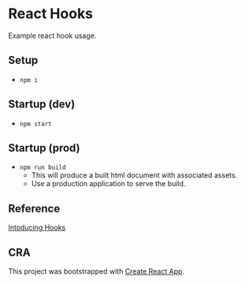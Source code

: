 # React Hooks

Example react hook usage.

## Setup

- `npm i`

## Startup (dev)

- `npm start`

## Startup (prod)

- `npm run build`
  - This will produce a built html document with associated assets.
  - Use a production application to serve the build.

## Reference

[Intoducing Hooks](https://reactjs.org/docs/hooks-intro.html)

## CRA

This project was bootstrapped with [Create React App](https://github.com/facebook/create-react-app).
